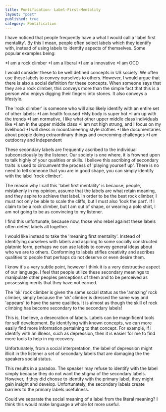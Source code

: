 ```yaml
---
title: Pontification- Label-First-Mentality  
layout: "post"
published: true
category: Pontification
---
```

I have noticed that people frequently have a what I would call a 'label first mentality'. By this I mean, people often select labels which they identify with, instead of using labels to identify aspects of themselves. Some popular examples being:

*I am a rock climber
*I am a liberal
*I am a innovative
*I am OCD

I would consider these to be well defined concepts in US society. We often use these labels to convey ourselves to others. However, I would argue that there is also a social definition for these concepts. When someone says that they are a rock climber, this conveys more than the simple fact that this is a person who enjoys digging their fingers into stones. It also conveys a lifestyle. 

The 'rock climber' is someone who will also likely identify with an entire set of other labels:
*I am health focused
*My body is super hot
*I am up with the trends 
*I am normative, I like what other upper middle class individuals like
*I am in the upper middle class
*I am not high strung, and I focus on my livelihood
*I will dress in mountaineering style clothes
*I like documentaries about people doing extraordinary things and overcoming challenges
*I am outdoorsy and independent

These secondary labels are frequently ascribed to the individual subconsciously by the listener. Our society is one where, it is frowned upon to talk highly of your qualities or skills. I believe this ascribing of secondary traits is used to circumvent the process of 'playing yourself up'. There is no need to tell someone that you are in good shape, you can simply identify with the label 'rock climber'. 

The reason why I call this 'label first mentality' is because, people, mistakenly in my opinion, assume that the labels are what retain meaning, and they aspire to achieve that label. In order to be the best rock climber, I must not only be able to scale the cliffs, but I must also 'look the part'. If I claim to be a rock climber, but I am out of shape, or wearing a polo shirt, I am not going to be as convincing to my listener. 

I find this unfortunate, because now, those who rebel against these labels often detest labels all together. 

I would like instead to take the 'meaning first mentality'. Instead of identifying ourselves with labels and aspiring to some socially constructed platonic form, perhaps we can use labels to convey general ideas about who we are to others. Conforming to labels stifles creativity and ascribes qualities to people that perhaps do not deserve or even desire them. 

I know it's a very subtle point, however I think it is a very destructive aspect of our language. I feel that people utilize these secondary meanings to manipulate other peoples perceptions of them and to be perceived as possessing merits that they have not earned. 

The 'ok' rock climber is given the same social status as the 'amazing' rock climber, simply because the 'ok' climber is dressed the same way and 'appears' to have the same qualities. It is almost as though the skill of rock climbing has become secondary to the secondary labels! 

This is, I believe, a desecration of labels. Labels can be magnificent tools for self development. By identifying with known concepts, we can more easily find more information pertaining to that concept. For example, if I identify with an illness, such as depression, then it is easier for me to find more tools to help in my recovery. 

Unfortunately, from a social interpretation, the label of depression might illicit in the listener a set of secondary labels that are damaging the the speakers social status. 

This results in a paradox. The speaker may refuse to identify with the label simply because they do not want the stigma of the secondary labels. However, if they did choose to identify with the primary label, they might gain insight and develop. Unfortunately, the secondary labels create barriers to the primary labels usefulness. 

Could we separate the social meaning of a label from the literal meaning? I think this would make language a whole lot more useful.
